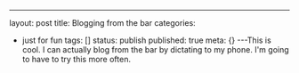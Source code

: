 ---
layout: post
title: Blogging from the bar
categories:
- just for fun
tags: []
status: publish
published: true
meta: {}
---This is cool. I can actually blog from the bar by dictating to my phone. I'm going to have to try this more often.
